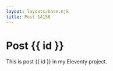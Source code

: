 ```yaml
---
layout: layouts/base.njk
title: Post 14156
---
```


# Post {{ id }}

This is post {{ id }} in my Eleventy project.
